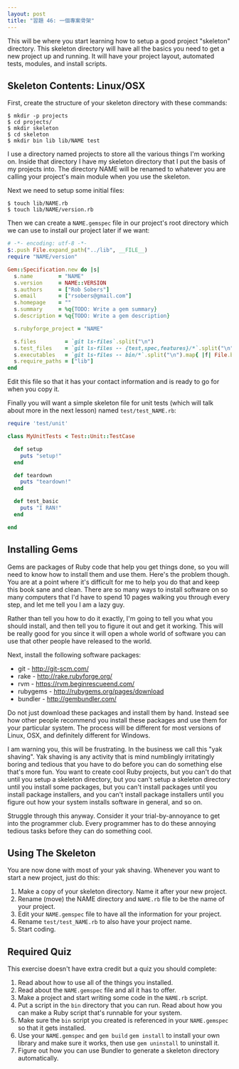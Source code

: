 ```yaml
---
layout: post
title: "習題 46: 一個專案骨架"
---
```


This will be where you start learning how to setup a good project "skeleton" directory. This skeleton directory will have all the basics you need to get a new project up and running. It will have your project layout, automated tests, modules, and install scripts.

## Skeleton Contents: Linux/OSX
First, create the structure of your skeleton directory with these commands:

    $ mkdir -p projects
    $ cd projects/
    $ mkdir skeleton
    $ cd skeleton
    $ mkdir bin lib lib/NAME test

I use a directory named projects to store all the various things I'm working on. Inside that directory I have my skeleton directory that I put the basis of my projects into. The directory NAME will be renamed to whatever you are calling your project's main module when you use the skeleton.

Next we need to setup some initial files:

    $ touch lib/NAME.rb
    $ touch lib/NAME/version.rb

Then we can create a `NAME.gemspec` file in our project's root directory which we can use to install our project later if we want:

```ruby
# -*- encoding: utf-8 -*-
$:.push File.expand_path("../lib", __FILE__)
require "NAME/version"

Gem::Specification.new do |s|
  s.name        = "NAME"
  s.version     = NAME::VERSION
  s.authors     = ["Rob Sobers"]
  s.email       = ["rsobers@gmail.com"]
  s.homepage    = ""
  s.summary     = %q{TODO: Write a gem summary}
  s.description = %q{TODO: Write a gem description}

  s.rubyforge_project = "NAME"

  s.files         = `git ls-files`.split("\n")
  s.test_files    = `git ls-files -- {test,spec,features}/*`.split("\n")
  s.executables   = `git ls-files -- bin/*`.split("\n").map{ |f| File.basename(f) }
  s.require_paths = ["lib"]
end
```

Edit this file so that it has your contact information and is ready to go for when you copy it.

Finally you will want a simple skeleton file for unit tests (which will talk about more in the next lesson) named `test/test_NAME.rb`:

```ruby
require 'test/unit'

class MyUnitTests < Test::Unit::TestCase

  def setup
    puts "setup!"
  end

  def teardown
    puts "teardown!"
  end

  def test_basic
    puts "I RAN!"
  end

end
```

## Installing Gems
Gems are packages of Ruby code that help you get things done, so you will need to know how to install them and use them. Here's the problem though. You are at a point where it's difficult for me to help you do that and keep this book sane and clean. There are so many ways to install software on so many computers that I'd have to spend 10 pages walking you through every step, and let me tell you I am a lazy guy.

Rather than tell you how to do it exactly, I'm going to tell you what you should install, and then tell you to figure it out and get it working. This will be really good for you since it will open a whole world of software you can use that other people have released to the world.

Next, install the following software packages:

* git - http://git-scm.com/
* rake - http://rake.rubyforge.org/
* rvm - https://rvm.beginrescueend.com/
* rubygems - http://rubygems.org/pages/download
* bundler - http://gembundler.com/ 

Do not just download these packages and install them by hand. Instead see how other people recommend you install these packages and use them for your particular system. The process will be different for most versions of Linux, OSX, and definitely different for Windows.

I am warning you, this will be frustrating. In the business we call this "yak shaving". Yak shaving is any activity that is mind numblingly irritatingly boring and tedious that you have to do before you can do something else that's more fun. You want to create cool Ruby projects, but you can't do that until you setup a skeleton directory, but you can't setup a skeleton directory until you install some packages, but you can't install packages until you install package installers, and you can't install package installers until you figure out how your system installs software in general, and so on.

Struggle through this anyway. Consider it your trial-by-annoyance to get into the programmer club. Every programmer has to do these annoying tedious tasks before they can do something cool.

## Using The Skeleton
You are now done with most of your yak shaving. Whenever you want to start a new project, just do this:

1. Make a copy of your skeleton directory. Name it after your new project.
2. Rename (move) the NAME directory and `NAME.rb` file to be the name of your project.
3. Edit your `NAME.gemspec` file to have all the information for your project.
4. Rename `test/test_NAME.rb` to also have your project name.
5. Start coding.

## Required Quiz
This exercise doesn't have extra credit but a quiz you should complete:

1. Read about how to use all of the things you installed.
2. Read about the `NAME.gemspec` file and all it has to offer.
3. Make a project and start writing some code in the `NAME.rb` script.
4. Put a script in the `bin` directory that you can run. Read about how you can make a Ruby script that's runnable for your system.
5. Make sure the `bin` script you created is referenced in your `NAME.gemspec` so that it gets installed.
6. Use your `NAME.gemspec` and `gem build` `gem install` to install your own library and make sure it works, then use `gem uninstall` to uninstall it.
7. Figure out how you can use Bundler to generate a skeleton directory automatically.
